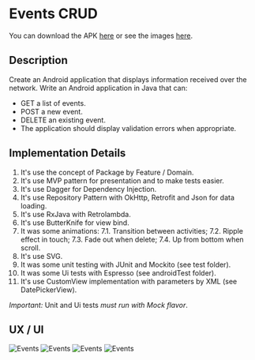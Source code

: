 # Events CRUD

You can download the APK [here][apk] or see the images [here][images].

## Description

Create an Android application that displays information received over the network.
Write an Android application in Java that can:

- GET a list of events.
- POST a new event.
- DELETE an existing event.
- The application should display validation errors when appropriate.

## Implementation Details

1. It's use the concept of Package by Feature / Domain.
2. It's use MVP pattern for presentation and to make tests easier.
3. It's use Dagger for Dependency Injection.
4. It's use Repository Pattern with OkHttp, Retrofit and Json for data loading.
5. It's use RxJava with Retrolambda.
6. It's use ButterKnife for view bind.
7. It was some animations:
7.1. Transition between activities;
7.2. Ripple effect in touch;
7.3. Fade out when delete;
7.4. Up from bottom when scroll.
8. It's use SVG.
9. It was some unit testing with JUnit and Mockito (see test folder).
10. It was some Ui tests with Espresso (see androidTest folder).
11. It's use CustomView implementation with parameters by XML (see DatePickerView).

*Important:* Unit and Ui tests *must run with Mock flavor*.

## UX / UI

![Events][design-events]
![Events][design-error]
![Events][design-add-event]
![Events][design-loading]

[apk]: https://github.com/marcellogalhardo/events/releases/download/1.0.0/application.apk
[images]: https://github.com/marcellogalhardo/events/tree/master/images
[design-events]: https://github.com/marcellogalhardo/events/blob/1.0.0/images/events.png
[design-add-event]: https://github.com/marcellogalhardo/events/blob/1.0.0/images/add_event.png
[design-loading]: https://github.com/marcellogalhardo/events/blob/master/images/loading.png
[design-error]: https://github.com/marcellogalhardo/events/blob/1.0.0/images/error.png
